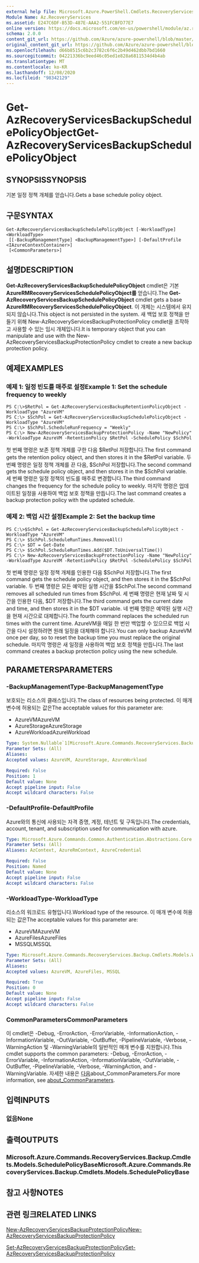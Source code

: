 ```yaml
---
external help file: Microsoft.Azure.PowerShell.Cmdlets.RecoveryServices.Backup.dll-Help.xml
Module Name: Az.RecoveryServices
ms.assetid: E247C6DF-B53D-487E-AAA2-551FCBFD77E7
online version: https://docs.microsoft.com/en-us/powershell/module/az.recoveryservices/get-azrecoveryservicesbackupschedulepolicyobject
schema: 2.0.0
content_git_url: https://github.com/Azure/azure-powershell/blob/master/src/RecoveryServices/RecoveryServices/help/Get-AzRecoveryServicesBackupSchedulePolicyObject.md
original_content_git_url: https://github.com/Azure/azure-powershell/blob/master/src/RecoveryServices/RecoveryServices/help/Get-AzRecoveryServicesBackupSchedulePolicyObject.md
ms.openlocfilehash: d66b8515c6b2c3782c6f6c2b49d462dbb7bd1660
ms.sourcegitcommit: 04221336bc9eed46c05ed1e828a6811534d4b4ab
ms.translationtype: MT
ms.contentlocale: ko-KR
ms.lasthandoff: 12/08/2020
ms.locfileid: "98342129"
---
```

# <span data-ttu-id="05341-101">Get-AzRecoveryServicesBackupSchedulePolicyObject</span><span class="sxs-lookup"><span data-stu-id="05341-101">Get-AzRecoveryServicesBackupSchedulePolicyObject</span></span>

## <span data-ttu-id="05341-102">SYNOPSIS</span><span class="sxs-lookup"><span data-stu-id="05341-102">SYNOPSIS</span></span>
<span data-ttu-id="05341-103">기본 일정 정책 개체를 얻습니다.</span><span class="sxs-lookup"><span data-stu-id="05341-103">Gets a base schedule policy object.</span></span>

## <span data-ttu-id="05341-104">구문</span><span class="sxs-lookup"><span data-stu-id="05341-104">SYNTAX</span></span>

```
Get-AzRecoveryServicesBackupSchedulePolicyObject [-WorkloadType] <WorkloadType>
 [[-BackupManagementType] <BackupManagementType>] [-DefaultProfile <IAzureContextContainer>]
 [<CommonParameters>]
```

## <span data-ttu-id="05341-105">설명</span><span class="sxs-lookup"><span data-stu-id="05341-105">DESCRIPTION</span></span>
<span data-ttu-id="05341-106">**Get-AzRecoveryServicesBackupSchedulePolicyObject** cmdlet은 기본 **AzureRMRecoveryServicesSchedulePolicyObject를** 얻습니다.</span><span class="sxs-lookup"><span data-stu-id="05341-106">The **Get-AzRecoveryServicesBackupSchedulePolicyObject** cmdlet gets a base **AzureRMRecoveryServicesSchedulePolicyObject**.</span></span>
<span data-ttu-id="05341-107">이 개체는 시스템에서 유지되지 않습니다.</span><span class="sxs-lookup"><span data-stu-id="05341-107">This object is not persisted in the system.</span></span>
<span data-ttu-id="05341-108">새 백업 보호 정책을 만들기 위해 New-AzRecoveryServicesBackupProtectionPolicy cmdlet을 조작하고 사용할 수 있는 임시 개체입니다.</span><span class="sxs-lookup"><span data-stu-id="05341-108">It is temporary object that you can manipulate and use with the New-AzRecoveryServicesBackupProtectionPolicy cmdlet to create a new backup protection policy.</span></span>

## <span data-ttu-id="05341-109">예제</span><span class="sxs-lookup"><span data-stu-id="05341-109">EXAMPLES</span></span>

### <span data-ttu-id="05341-110">예제 1: 일정 빈도를 매주로 설정</span><span class="sxs-lookup"><span data-stu-id="05341-110">Example 1: Set the schedule frequency to weekly</span></span>
```
PS C:\>$RetPol = Get-AzRecoveryServicesBackupRetentionPolicyObject -WorkloadType "AzureVM" 
PS C:\> $SchPol = Get-AzRecoveryServicesBackupSchedulePolicyObject -WorkloadType "AzureVM" 
PS C:\> $SchPol.ScheduleRunFrequency = "Weekly"
PS C:\> New-AzRecoveryServicesBackupProtectionPolicy -Name "NewPolicy" -WorkloadType AzureVM -RetentionPolicy $RetPol -SchedulePolicy $SchPol
```

<span data-ttu-id="05341-111">첫 번째 명령은 보존 정책 개체를 구한 다음 $RetPol 저장합니다.</span><span class="sxs-lookup"><span data-stu-id="05341-111">The first command gets the retention policy object, and then stores it in the $RetPol variable.</span></span>
<span data-ttu-id="05341-112">두 번째 명령은 일정 정책 개체를 끈 다음, $SchPol 저장합니다.</span><span class="sxs-lookup"><span data-stu-id="05341-112">The second command gets the schedule policy object, and then stores it in the $SchPol variable.</span></span>
<span data-ttu-id="05341-113">세 번째 명령은 일정 정책의 빈도를 매주로 변경합니다.</span><span class="sxs-lookup"><span data-stu-id="05341-113">The third command changes the frequency for the schedule policy to weekly.</span></span>
<span data-ttu-id="05341-114">마지막 명령은 업데이트된 일정을 사용하여 백업 보호 정책을 만듭니다.</span><span class="sxs-lookup"><span data-stu-id="05341-114">The last command creates a backup protection policy with the updated schedule.</span></span>

### <span data-ttu-id="05341-115">예제 2: 백업 시간 설정</span><span class="sxs-lookup"><span data-stu-id="05341-115">Example 2: Set the backup time</span></span>
```
PS C:\>$SchPol = Get-AzRecoveryServicesBackupSchedulePolicyObject -WorkloadType "AzureVM" 
PS C:\> $SchPol.ScheduleRunTimes.RemoveAll()
PS C:\> $DT = Get-Date
PS C:\> $SchPol.ScheduleRunTimes.Add($DT.ToUniversalTime())
PS C:\> New-AzRecoveryServicesBackupProtectionPolicy -Name "NewPolicy" -WorkloadType AzureVM -RetentionPolicy $RetPol -SchedulePolicy $SchPol
```

<span data-ttu-id="05341-116">첫 번째 명령은 일정 정책 개체를 인용한 다음 $SchPol 저장합니다.</span><span class="sxs-lookup"><span data-stu-id="05341-116">The first command gets the schedule policy object, and then stores it in the $SchPol variable.</span></span>
<span data-ttu-id="05341-117">두 번째 명령은 모든 예약된 실행 시간을 $SchPol.</span><span class="sxs-lookup"><span data-stu-id="05341-117">The second command removes all scheduled run times from $SchPol.</span></span>
<span data-ttu-id="05341-118">세 번째 명령은 현재 날짜 및 시간을 인용한 다음, $DT 저장합니다.</span><span class="sxs-lookup"><span data-stu-id="05341-118">The third command gets the current date and time, and then stores it in the $DT variable.</span></span>
<span data-ttu-id="05341-119">네 번째 명령은 예약된 실행 시간을 현재 시간으로 대체합니다.</span><span class="sxs-lookup"><span data-stu-id="05341-119">The fourth command replaces the scheduled run times with the current time.</span></span>
<span data-ttu-id="05341-120">AzureVM을 매일 한 번만 백업할 수 있으므로 백업 시간을 다시 설정하려면 원래 일정을 대체해야 합니다.</span><span class="sxs-lookup"><span data-stu-id="05341-120">You can only backup AzureVM once per day, so to reset the backup time you must replace the original schedule.</span></span>
<span data-ttu-id="05341-121">마지막 명령은 새 일정을 사용하여 백업 보호 정책을 만듭니다.</span><span class="sxs-lookup"><span data-stu-id="05341-121">The last command creates a backup protection policy using the new schedule.</span></span>

## <span data-ttu-id="05341-122">PARAMETERS</span><span class="sxs-lookup"><span data-stu-id="05341-122">PARAMETERS</span></span>

### <span data-ttu-id="05341-123">-BackupManagementType</span><span class="sxs-lookup"><span data-stu-id="05341-123">-BackupManagementType</span></span>
<span data-ttu-id="05341-124">보호되는 리소스의 클래스입니다.</span><span class="sxs-lookup"><span data-stu-id="05341-124">The class of resources being protected.</span></span> <span data-ttu-id="05341-125">이 매개 변수에 허용되는 값은</span><span class="sxs-lookup"><span data-stu-id="05341-125">The acceptable values for this parameter are:</span></span>
- <span data-ttu-id="05341-126">AzureVM</span><span class="sxs-lookup"><span data-stu-id="05341-126">AzureVM</span></span> 
- <span data-ttu-id="05341-127">AzureStorage</span><span class="sxs-lookup"><span data-stu-id="05341-127">AzureStorage</span></span>
- <span data-ttu-id="05341-128">AzureWorkload</span><span class="sxs-lookup"><span data-stu-id="05341-128">AzureWorkload</span></span>

```yaml
Type: System.Nullable`1[Microsoft.Azure.Commands.RecoveryServices.Backup.Cmdlets.Models.BackupManagementType]
Parameter Sets: (All)
Aliases:
Accepted values: AzureVM, AzureStorage, AzureWorkload

Required: False
Position: 1
Default value: None
Accept pipeline input: False
Accept wildcard characters: False
```

### <span data-ttu-id="05341-129">-DefaultProfile</span><span class="sxs-lookup"><span data-stu-id="05341-129">-DefaultProfile</span></span>
<span data-ttu-id="05341-130">Azure와의 통신에 사용되는 자격 증명, 계정, 테넌트 및 구독입니다.</span><span class="sxs-lookup"><span data-stu-id="05341-130">The credentials, account, tenant, and subscription used for communication with azure.</span></span>

```yaml
Type: Microsoft.Azure.Commands.Common.Authentication.Abstractions.Core.IAzureContextContainer
Parameter Sets: (All)
Aliases: AzContext, AzureRmContext, AzureCredential

Required: False
Position: Named
Default value: None
Accept pipeline input: False
Accept wildcard characters: False
```

### <span data-ttu-id="05341-131">-WorkloadType</span><span class="sxs-lookup"><span data-stu-id="05341-131">-WorkloadType</span></span>
<span data-ttu-id="05341-132">리소스의 워크로드 유형입니다.</span><span class="sxs-lookup"><span data-stu-id="05341-132">Workload type of the resource.</span></span> <span data-ttu-id="05341-133">이 매개 변수에 허용되는 값은</span><span class="sxs-lookup"><span data-stu-id="05341-133">The acceptable values for this parameter are:</span></span>
- <span data-ttu-id="05341-134">AzureVM</span><span class="sxs-lookup"><span data-stu-id="05341-134">AzureVM</span></span> 
- <span data-ttu-id="05341-135">AzureFiles</span><span class="sxs-lookup"><span data-stu-id="05341-135">AzureFiles</span></span>
- <span data-ttu-id="05341-136">MSSQL</span><span class="sxs-lookup"><span data-stu-id="05341-136">MSSQL</span></span>


```yaml
Type: Microsoft.Azure.Commands.RecoveryServices.Backup.Cmdlets.Models.WorkloadType
Parameter Sets: (All)
Aliases:
Accepted values: AzureVM, AzureFiles, MSSQL

Required: True
Position: 0
Default value: None
Accept pipeline input: False
Accept wildcard characters: False
```

### <span data-ttu-id="05341-137">CommonParameters</span><span class="sxs-lookup"><span data-stu-id="05341-137">CommonParameters</span></span>
<span data-ttu-id="05341-138">이 cmdlet은 -Debug, -ErrorAction, -ErrorVariable, -InformationAction, -InformationVariable, -OutVariable, -OutBuffer, -PipelineVariable, -Verbose, -WarningAction 및 -WarningVariable의 일반적인 매개 변수를 지원합니다.</span><span class="sxs-lookup"><span data-stu-id="05341-138">This cmdlet supports the common parameters: -Debug, -ErrorAction, -ErrorVariable, -InformationAction, -InformationVariable, -OutVariable, -OutBuffer, -PipelineVariable, -Verbose, -WarningAction, and -WarningVariable.</span></span> <span data-ttu-id="05341-139">자세한 내용은 [다음](http://go.microsoft.com/fwlink/?LinkID=113216)about_CommonParameters.</span><span class="sxs-lookup"><span data-stu-id="05341-139">For more information, see [about_CommonParameters](http://go.microsoft.com/fwlink/?LinkID=113216).</span></span>

## <span data-ttu-id="05341-140">입력</span><span class="sxs-lookup"><span data-stu-id="05341-140">INPUTS</span></span>

### <span data-ttu-id="05341-141">없음</span><span class="sxs-lookup"><span data-stu-id="05341-141">None</span></span>

## <span data-ttu-id="05341-142">출력</span><span class="sxs-lookup"><span data-stu-id="05341-142">OUTPUTS</span></span>

### <span data-ttu-id="05341-143">Microsoft.Azure.Commands.RecoveryServices.Backup.Cmdlets.Models.SchedulePolicyBase</span><span class="sxs-lookup"><span data-stu-id="05341-143">Microsoft.Azure.Commands.RecoveryServices.Backup.Cmdlets.Models.SchedulePolicyBase</span></span>

## <span data-ttu-id="05341-144">참고 사항</span><span class="sxs-lookup"><span data-stu-id="05341-144">NOTES</span></span>

## <span data-ttu-id="05341-145">관련 링크</span><span class="sxs-lookup"><span data-stu-id="05341-145">RELATED LINKS</span></span>

[<span data-ttu-id="05341-146">New-AzRecoveryServicesBackupProtectionPolicy</span><span class="sxs-lookup"><span data-stu-id="05341-146">New-AzRecoveryServicesBackupProtectionPolicy</span></span>](./New-AzRecoveryServicesBackupProtectionPolicy.md)

[<span data-ttu-id="05341-147">Set-AzRecoveryServicesBackupProtectionPolicy</span><span class="sxs-lookup"><span data-stu-id="05341-147">Set-AzRecoveryServicesBackupProtectionPolicy</span></span>](./Set-AzRecoveryServicesBackupProtectionPolicy.md)


